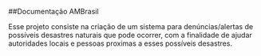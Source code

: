 ##Documentação AMBrasil

Esse projeto consiste na criação de um sistema para denúncias/alertas de possíveis desastres naturais que pode ocorrer, com a finalidade de ajudar autoridades locais e pessoas proximas a esses possíveis desastres.

